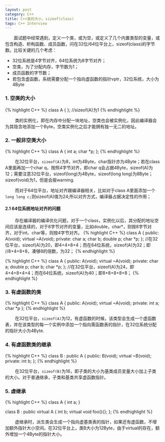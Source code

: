 ```yaml
---
layout: post
category: C++
title: C++类的大小，sizeof(class)
tags: C++ Interview
---
```


&emsp;&emsp;面试题中经常遇到，定义一个类，或为空，或定义了几个内置类型的变量，或包含构造、析构函数、成员函数，问在32位/64位平台上，sizeof(class)的字节数。比较关键的几个考虑：

* 32位系统是4字节对齐，64位系统为8字节对齐；
* 空类，为了分配内存，字节数为1；
* 成员函数的字节数；
* 若包含虚函数，系统需要分配一个指向虚函数的指针vptr，32位系统，大小为4Byte

<!--more-->

### 1. 空类的大小

{% highlight C++ %}
class A
{
};
//sizeof(A)为1
{% endhighlight %}

&emsp;&emsp; 类的实例化，即在内存中分配一块地址，空类也会被实例化，因此编译器会为其隐含地添加一个Byte，空类实例化之后才能拥有独一无二的地址。

### 2. 一般非空类大小

{% highlight C++ %}
class A
{
	int a;
	char *p;
};
{% endhighlight %}

&emsp;&emsp; 在32位平台，`sizeof(A)`为8，int为4Byte，char指针亦为4Byte；若在class A里面再加一个char q，按照4字节对齐，即char q会占据4Byte，sizeof(A)为12；需要注意32位平台，sizeof(long)为4Byte，sizeof(long long)为8Byte；sizeof(void)为1，但是会报warning.

&emsp;&emsp; 而对于64位平台，地址对齐跟编译器相关，比如对于class A里面添加一个`long long c;`则sizeof(A)值为24;所以对齐方式，编译器占据决定性的作用；

#### 2.1 64位系统地址对齐的问题

&emsp;&emsp; 存在编译器的编译优化问题，对于一个class，实例化以后，其分配的地址空间应该是连续的，对于8字节对齐的变量，比如double，char*，则按8字节对齐，对于int、char等，则按4字节对齐。
{% highlight C++ %}
class A
{
public:
	A(void);
	virtual ~A(void);
private:
	char a;
	char b;
	double p;
	char *p;
};
//在32位平台，sizeof(A)为20，即4+4+8+4；而在64位系统，sizeof(A)为32；即
//8+4+8+8，凑够8的倍数，为32；
{% endhighlight %}

{% highlight C++ %}
class A
{
public:
	A(void);
	virtual ~A(void);
private:
	char a;
	double p;
	char b;
	char *p;
};
//在32位平台，sizeof(A)为24，即4+4+8+4+4；而在64位系统，sizeof(A)为40；即8+8+8+8+8；
{% endhighlight %}

### 3. 有虚函数的类

{% highlight C++ %}
class A
{
public:
	A(void);
	virtual ~A(void);
private:
	int a;
	char *p
};
{% endhighlight %}

&emsp;&emsp; 在32位平台，`sizeof(A)`为12，有虚函数的时候，该类型会生成一个虚函数表，并在该类型的每一个实例中添加一个指向需函数表的指针，在32位系统分配的指针大小为4Byte.


### 4. 有虚函数类的继承

{% highlight C++ %}
class B : public A
{
public:
	B(void);
	virtual ~B(void);
private:
	int b;
};
{% endhighlight %}

&emsp;&emsp; 在32位平台，`sizeof(B)`为16，即子类的大小为基类成员变量大小加上子类的大小。对于普通继承，子类和基类共享虚函数指针。

### 5. 虚继承

{% highlight C++ %}
class A
{
	int a;
}

class B : public virtual A
{
	int b;
	virtual void foo(){};
};
{% endhighlight %}

&emsp;&emsp; 虚继承时，派生类会生成一个指向虚基类表的指针，如果还有虚函数，不增加额外指针大小空间。在32位平台上，类B大小为12Byte，由于virtual的存在，额外增加一个4Byte的指针大小。